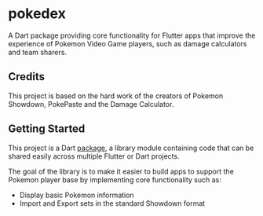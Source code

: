 # pokedex

A Dart package providing core functionality for Flutter apps that
improve the experience of Pokemon Video Game players, such as damage
calculators and team sharers.

## Credits

This project is based on the hard work of the creators of Pokemon Showdown, PokePaste
and the Damage Calculator.

## Getting Started

This project is a Dart
[package](https://flutter.dev/developing-packages/),
a library module containing code that can be shared easily across
multiple Flutter or Dart projects.

The goal of the library is to make it easier to build apps to support the Pokemon
player base by implementing core functionality such as:

- Display basic Pokemon information
- Import and Export sets in the standard Showdown format
